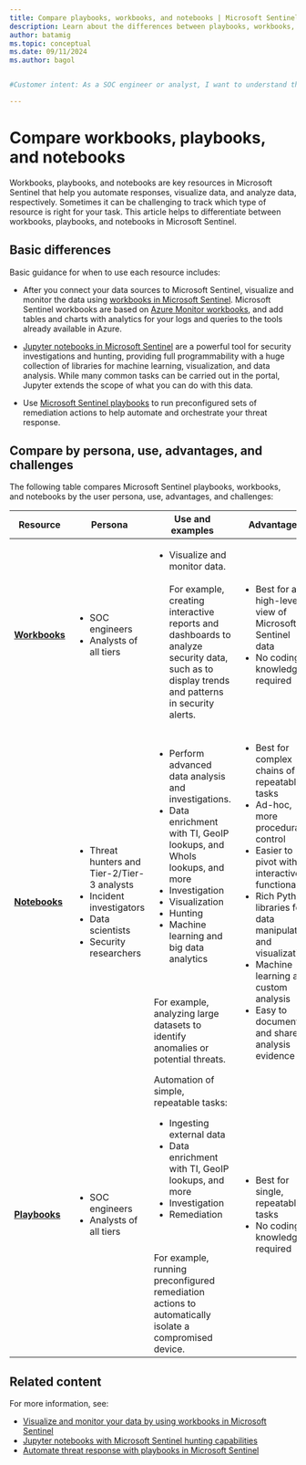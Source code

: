 ```yaml
---
title: Compare playbooks, workbooks, and notebooks | Microsoft Sentinel
description: Learn about the differences between playbooks, workbooks, and notebooks in Microsoft Sentinel.
author: batamig
ms.topic: conceptual
ms.date: 09/11/2024
ms.author: bagol


#Customer intent: As a SOC engineer or analyst, I want to understand the differences between playbooks, workbooks, and notebooks so that I can choose the appropriate tool for automation, visualization, and data analysis tasks.

---
```


# Compare workbooks, playbooks, and notebooks

Workbooks, playbooks, and notebooks are key resources in Microsoft Sentinel that help you automate responses, visualize data, and analyze data, respectively. Sometimes it can be challenging to track which type of resource is right for your task. This article helps to differentiate between workbooks, playbooks, and notebooks in Microsoft Sentinel.

## Basic differences

Basic guidance for when to use each resource includes:

- After you connect your data sources to Microsoft Sentinel, visualize and monitor the data using [workbooks in Microsoft Sentinel](monitor-your-data.md). Microsoft Sentinel workbooks are based on [Azure Monitor workbooks](/azure/azure-monitor/visualize/workbooks-overview), and add tables and charts with analytics for your logs and queries to the tools already available in Azure.

- [Jupyter notebooks in Microsoft Sentinel](notebooks.md) are a powerful tool for security investigations and hunting, providing full programmability with a huge collection of libraries for machine learning, visualization, and data analysis. While many common tasks can be carried out in the portal, Jupyter extends the scope of what you can do with this data.

- Use [Microsoft Sentinel playbooks](automate-responses-with-playbooks.md) to run preconfigured sets of remediation actions to help automate and orchestrate your threat response.

## Compare by persona, use, advantages, and challenges

The following table compares Microsoft Sentinel playbooks, workbooks, and notebooks by the user persona, use, advantages, and challenges:

|Resource  |Persona  | Use and examples | Advantages  | Challenges |
|---------|---------|---------|---------|---------|
|**[Workbooks](monitor-your-data.md)**     |  <ul><li> SOC engineers</li><li>Analysts of all tiers</li></ul>          | <ul><li>Visualize and monitor data. <br><br> For example, creating interactive reports and dashboards to analyze security data, such as to display trends and patterns in security alerts.</li></ul>          | <ul><li>Best for a high-level view of Microsoft Sentinel data </li><li>No coding knowledge required</li></ul>       | <ul><li>Can't integrate with external data </li></ul>    |
|**[Notebooks](notebooks.md)**     |  <ul><li>Threat hunters and Tier-2/Tier-3 analysts</li><li>Incident investigators</li><li>Data scientists</li><li>Security researchers</li></ul>        |<ul><li>Perform advanced data analysis and investigations. </li><li>Data enrichment with TI, GeoIP lookups, and WhoIs lookups, and more </li><li> Investigation </li><li> Visualization </li><li> Hunting </li><li>Machine learning and big data analytics </li></ul> <br><br>For example, analyzing large datasets to identify anomalies or potential threats.         | <ul><li>Best for complex chains of repeatable tasks </li><li>Ad-hoc, more procedural control</li><li>Easier to pivot with interactive functionality </li><li>Rich Python libraries for data manipulation and visualization </li><li>Machine learning and custom analysis </li><li>Easy to document and share analysis evidence </li></ul>        |   <ul><li> High learning curve and requires coding knowledge </li></ul>   |
|**[Playbooks](automate-responses-with-playbooks.md)**     |  <ul><li>SOC engineers</li><li>Analysts of all tiers</li></ul>          |  Automation of simple, repeatable tasks:<ul><li>Ingesting external data </li><li>Data enrichment with TI, GeoIP lookups, and more </li><li> Investigation </li><li>Remediation </li></ul> <br><br>For example, running preconfigured remediation actions to automatically isolate a compromised device.      |   <ul><li> Best for single, repeatable tasks </li><li>No coding knowledge required  </li></ul>      |    <ul><li>Not suitable for ad-hoc and complex chains of tasks </li><li>Not ideal for documenting and sharing evidence</li></ul>     | 

## Related content

For more information, see:

- [Visualize and monitor your data by using workbooks in Microsoft Sentinel](monitor-your-data.md)
- [Jupyter notebooks with Microsoft Sentinel hunting capabilities](notebooks.md)
- [Automate threat response with playbooks in Microsoft Sentinel](automation/automate-responses-with-playbooks.md)
